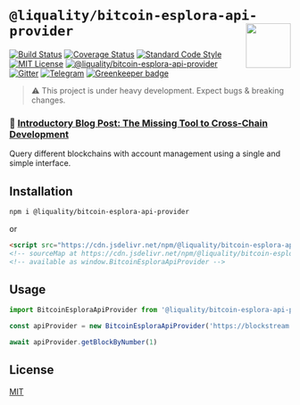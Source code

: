 # `@liquality/bitcoin-esplora-api-provider` <img align="right" src="https://raw.githubusercontent.com/liquality/chainabstractionlayer/master/liquality-logo.png" height="80px" />


[![Build Status](https://travis-ci.com/liquality/chainabstractionlayer.svg?branch=master)](https://travis-ci.com/liquality/chainabstractionlayer)
[![Coverage Status](https://coveralls.io/repos/github/liquality/chainabstractionlayer/badge.svg?branch=master)](https://coveralls.io/github/liquality/chainabstractionlayer?branch=master)
[![Standard Code Style](https://img.shields.io/badge/codestyle-standard-brightgreen.svg)](https://github.com/standard/standard)
[![MIT License](https://img.shields.io/badge/license-MIT-brightgreen.svg)](../../LICENSE.md)
[![@liquality/bitcoin-esplora-api-provider](https://img.shields.io/npm/dt/@liquality/bitcoin-esplora-api-provider.svg)](https://npmjs.com/package/@liquality/bitcoin-esplora-api-provider)
[![Gitter](https://img.shields.io/gitter/room/liquality/Lobby.svg)](https://gitter.im/liquality/Lobby?source=orgpage)
[![Telegram](https://img.shields.io/badge/chat-on%20telegram-blue.svg)](https://t.me/Liquality) [![Greenkeeper badge](https://badges.greenkeeper.io/liquality/chainabstractionlayer.svg)](https://greenkeeper.io/)

> :warning: This project is under heavy development. Expect bugs & breaking changes.

### :pencil: [Introductory Blog Post: The Missing Tool to Cross-Chain Development](https://medium.com/liquality/the-missing-tool-to-cross-chain-development-2ebfe898efa1)


Query different blockchains with account management using a single and simple interface.


## Installation

```bash
npm i @liquality/bitcoin-esplora-api-provider
```

or

```html
<script src="https://cdn.jsdelivr.net/npm/@liquality/bitcoin-esplora-api-provider@0.2.3/dist/bitcoin-esplora-api-provider.min.js"></script>
<!-- sourceMap at https://cdn.jsdelivr.net/npm/@liquality/bitcoin-esplora-api-provider@0.2.3/dist/bitcoin-esplora-api-provider.min.js.map -->
<!-- available as window.BitcoinEsploraApiProvider -->
```


## Usage

```js
import BitcoinEsploraApiProvider from '@liquality/bitcoin-esplora-api-provider'

const apiProvider = new BitcoinEsploraApiProvider('https://blockstream.info/testnet/api')

await apiProvider.getBlockByNumber(1)
```


## License

[MIT](../../LICENSE.md)
